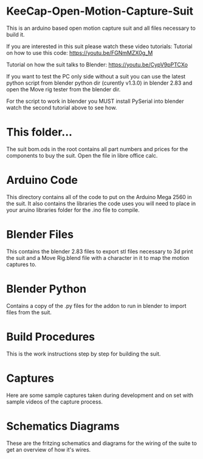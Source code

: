 # KeeCap-Open-Motion-Capture-Suit
This is an arduino based open motion capture suit and all files necessary to build it.

If you are interested in this suit please watch these video tutorials:
Tutorial on how to use this code:
https://youtu.be/FGNmMZX0g_M

Tutorial on how the suit talks to Blender:
https://youtu.be/CypV9pPTCXo

If you want to test the PC only side without a suit you can use the latest python script from blender python dir (curently v1.3.0) in blender 2.83 and open the Move rig tester from the blender dir.

For the script to work in blender you MUST install PySerial into blender watch the second tutorial above to see how.

# This folder...

The suit bom.ods in the root contains all part numbers and prices for the components to buy the suit.  Open the file in libre office calc.

# Arduino Code

This directory contains all of the code to put on the Arduino Mega 2560 in the suit.  It also contains the libraries the code uses you will need to place in your aruino libraries folder for the .ino file to compile.

# Blender Files

This contains the blender 2.83 files to export stl files necessary to 3d print the suit and a Move Rig.blend file with a character in it to map the motion captures to.

# Blender Python 

Contains a copy of the .py files for the addon to run in blender to import files from the suit.

# Build Procedures

This is the work instructions step by step for building the suit.


# Captures

Here are some sample captures taken during development and on set with sample videos of the capture process.

# Schematics Diagrams

These are the fritzing schematics and diagrams for the wiring of the suite to get an overview of how it's wires.
